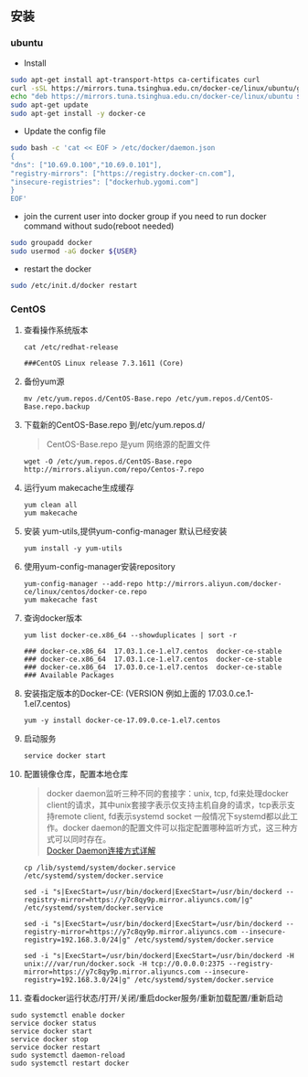 ## 安装

### ubuntu

* Install

```bash
sudo apt-get install apt-transport-https ca-certificates curl
curl -sSL https://mirrors.tuna.tsinghua.edu.cn/docker-ce/linux/ubuntu/gpg | sudo apt-key add -
echo "deb https://mirrors.tuna.tsinghua.edu.cn/docker-ce/linux/ubuntu $(lsb_release -sc) stable" | sudo tee /etc/apt/sources.list.d/docker.list
sudo apt-get update
sudo apt-get install -y docker-ce
```

* Update the config file

```bash
sudo bash -c 'cat << EOF > /etc/docker/daemon.json
{
"dns": ["10.69.0.100","10.69.0.101"],
"registry-mirrors": ["https://registry.docker-cn.com"],
"insecure-registries": ["dockerhub.ygomi.com"]
}
EOF'
```
* join the current user into docker group if you need to run docker command without sudo(reboot needed)

```bash
sudo groupadd docker
sudo usermod -aG docker ${USER}
```

* restart the docker

```bash
sudo /etc/init.d/docker restart

```

### CentOS
1. 查看操作系统版本  
   ```
   cat /etc/redhat-release

   ###CentOS Linux release 7.3.1611 (Core)
   ```  
2. 备份yum源
   ```
   mv /etc/yum.repos.d/CentOS-Base.repo /etc/yum.repos.d/CentOS-Base.repo.backup
   ```
3. 下载新的CentOS-Base.repo 到/etc/yum.repos.d/ 
   > CentOS-Base.repo 是yum 网络源的配置文件
   ```
   wget -O /etc/yum.repos.d/CentOS-Base.repo http://mirrors.aliyun.com/repo/Centos-7.repo
   ```
4. 运行yum makecache生成缓存
   ```
   yum clean all
   yum makecache
   ```
5. 安装 yum-utils,提供yum-config-manager 默认已经安装
   ```
   yum install -y yum-utils
   ```
6. 使用yum-config-manager安装repository
   ```
   yum-config-manager --add-repo http://mirrors.aliyun.com/docker-ce/linux/centos/docker-ce.repo
   yum makecache fast
   ```
7. 查询docker版本
   ```
   yum list docker-ce.x86_64 --showduplicates | sort -r

   ### docker-ce.x86_64  17.03.1.ce-1.el7.centos  docker-ce-stable
   ### docker-ce.x86_64  17.03.1.ce-1.el7.centos  docker-ce-stable
   ### docker-ce.x86_64  17.03.0.ce-1.el7.centos  docker-ce-stable
   ### Available Packages
   ```
8. 安装指定版本的Docker-CE: (VERSION 例如上面的 17.03.0.ce.1-1.el7.centos)
   ```
   yum -y install docker-ce-17.09.0.ce-1.el7.centos
   ```
9. 启动服务
   ```
   service docker start
   ```
10. 配置镜像仓库，配置本地仓库
    >docker daemon监听三种不同的套接字：unix, tcp, fd来处理docker client的请求，其中unix套接字表示仅支持主机自身的请求，tcp表示支持remote client, fd表示systemd socket 一般情况下systemd都以此工作。docker daemon的配置文件可以指定配置哪种监听方式，这三种方式可以同时存在。  
    [Docker Daemon连接方式详解](https://www.jianshu.com/p/7ba1a93e6de4)
    ```
    cp /lib/systemd/system/docker.service /etc/systemd/system/docker.service

    sed -i "s|ExecStart=/usr/bin/dockerd|ExecStart=/usr/bin/dockerd --registry-mirror=https://y7c8qy9p.mirror.aliyuncs.com/|g" /etc/systemd/system/docker.service

    sed -i "s|ExecStart=/usr/bin/dockerd|ExecStart=/usr/bin/dockerd --registry-mirror=https://y7c8qy9p.mirror.aliyuncs.com --insecure-registry=192.168.3.0/24|g" /etc/systemd/system/docker.service

    sed -i "s|ExecStart=/usr/bin/dockerd|ExecStart=/usr/bin/dockerd -H unix:///var/run/docker.sock -H tcp://0.0.0.0:2375 --registry-mirror=https://y7c8qy9p.mirror.aliyuncs.com --insecure-registry=192.168.3.0/24|g" /etc/systemd/system/docker.service
    ```
11. 查看docker运行状态/打开/关闭/重启docker服务/重新加载配置/重新启动
   ```
   sudo systemctl enable docker
   service docker status
   service docker start
   service docker stop
   service docker restart
   sudo systemctl daemon-reload
   sudo systemctl restart docker
   ```